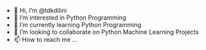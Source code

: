 - 👋 Hi, I’m @tdkdilini
- 👀 I’m interested in Python Programming
- 🌱 I’m currently learning Python Programming
- 💞️ I’m looking to collaborate on Python Machine Learning Projects
- 📫 How to reach me ...

<!---
tdkdilini/tdkdilini is a ✨ special ✨ repository because its `README.md` (this file) appears on your GitHub profile.
You can click the Preview link to take a look at your changes.
--->
